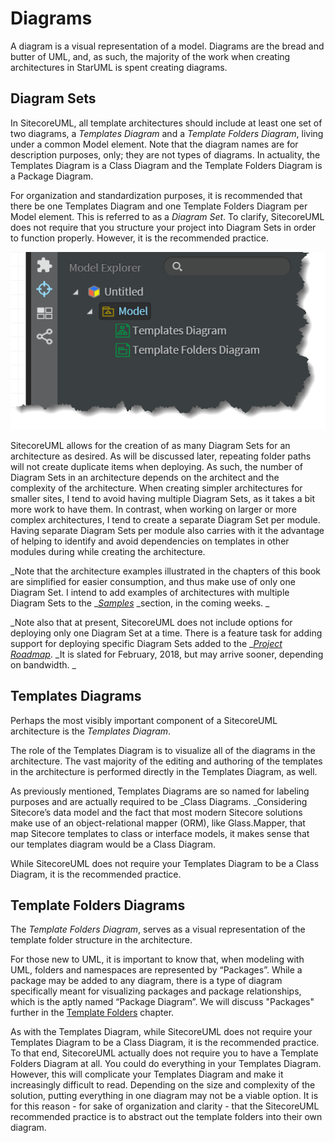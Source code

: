 # Diagrams

A diagram is a visual representation of a model. Diagrams are the bread and butter of UML, and, as such, the majority of the work when creating architectures in StarUML is spent creating diagrams.

## Diagram Sets

In SitecoreUML, all template architectures should include at least one set of two diagrams, a _Templates Diagram_ and a _Template Folders Diagram_, living under a common Model element. Note that the diagram names are for description purposes, only; they are not types of diagrams. In actuality, the Templates Diagram is a Class Diagram and the Template Folders Diagram is a Package Diagram.

For organization and standardization purposes, it is recommended that there be one Templates Diagram and one Template Folders Diagram per Model element. This is referred to as a _Diagram Set_. To clarify, SitecoreUML does not require that you structure your project into Diagram Sets in order to function properly. However, it is the recommended practice.

![](/assets/StarUML-Diagrams-DiagramSet.png)

SitecoreUML allows for the creation of as many Diagram Sets for an architecture as desired. As will be discussed later, repeating folder paths will not create duplicate items when deploying. As such, the number of Diagram Sets in an architecture depends on the architect and the complexity of the architecture. When creating simpler architectures for smaller sites, I tend to avoid having multiple Diagram Sets, as it takes a bit more work to have them. In contrast, when working on larger or more complex architectures, I tend to create a separate Diagram Set per module. Having separate Diagram Sets per module also carries with it the advantage of helping to identify and avoid dependencies on templates in other modules during while creating the architecture.

_Note that the architecture examples illustrated in the chapters of this book are simplified for easier consumption, and thus make use of only one Diagram Set. I intend to add examples of architectures with multiple Diagram Sets to the _[_Samples_](/Samples) _section, in the coming weeks. _

_Note also that at present, SitecoreUML does not include options for deploying only one Diagram Set at a time. There is a feature task for adding support for deploying specific Diagram Sets added to the _[_Project Roadmap_](/chapter1.md). _It is slated for February, 2018, but may arrive sooner, depending on bandwidth. _

## Templates Diagrams

Perhaps the most visibly important component of a SitecoreUML architecture is the _Templates Diagram_.

The role of the Templates Diagram is to visualize all of the diagrams in the architecture. The vast majority of the editing and authoring of the templates in the architecture is performed directly in the Templates Diagram, as well.

As previously mentioned, Templates Diagrams are so named for labeling purposes and are actually required to be \_Class Diagrams. \_Considering Sitecore’s data model and the fact that most modern Sitecore solutions make use of an object-relational mapper \(ORM\), like Glass.Mapper, that map Sitecore templates to class or interface models, it makes sense that our templates diagram would be a Class Diagram. 

While SitecoreUML does not require your Templates Diagram to be a Class Diagram, it is the recommended practice.

## Template Folders Diagrams

 The _Template Folders Diagram_, serves as a visual representation of the template folder structure in the architecture. 

For those new to UML, it is important to know that, when modeling with UML, folders and namespaces are represented by “Packages”. While a package may be added to any diagram, there is a type of diagram specifically meant for visualizing packages and package relationships, which is the aptly named “Package Diagram”. We will discuss "Packages" further in the [Template Folders](/guide/template-folders.md) chapter. 

As with the Templates Diagram, while SitecoreUML does not require your Templates Diagram to be a Class Diagram, it is the recommended practice. To that end, SitecoreUML actually does not require you to have a Template Folders Diagram at all. You could do everything in your Templates Diagram. However, this will complicate your Templates Diagram and make it increasingly difficult to read. Depending on the size and complexity of the solution, putting everything in one diagram may not be a viable option. It is for this reason - for sake of organization and clarity - that the SitecoreUML recommended practice is to abstract out the template folders into their own diagram. 

